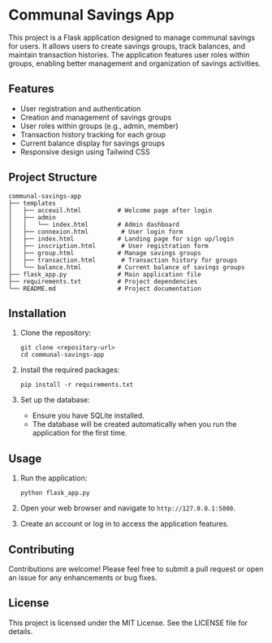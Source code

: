 # Communal Savings App

This project is a Flask application designed to manage communal savings for users. It allows users to create savings groups, track balances, and maintain transaction histories. The application features user roles within groups, enabling better management and organization of savings activities.

## Features

- User registration and authentication
- Creation and management of savings groups
- User roles within groups (e.g., admin, member)
- Transaction history tracking for each group
- Current balance display for savings groups
- Responsive design using Tailwind CSS

## Project Structure

```
communal-savings-app
├── templates
│   ├── acceuil.html          # Welcome page after login
│   ├── admin
│   │   └── index.html        # Admin dashboard
│   ├── connexion.html         # User login form
│   ├── index.html            # Landing page for sign up/login
│   ├── inscription.html       # User registration form
│   ├── group.html            # Manage savings groups
│   ├── transaction.html       # Transaction history for groups
│   └── balance.html          # Current balance of savings groups
├── flask_app.py              # Main application file
├── requirements.txt          # Project dependencies
└── README.md                 # Project documentation
```

## Installation

1. Clone the repository:
   ```
   git clone <repository-url>
   cd communal-savings-app
   ```

2. Install the required packages:
   ```
   pip install -r requirements.txt
   ```

3. Set up the database:
   - Ensure you have SQLite installed.
   - The database will be created automatically when you run the application for the first time.

## Usage

1. Run the application:
   ```
   python flask_app.py
   ```

2. Open your web browser and navigate to `http://127.0.0.1:5000`.

3. Create an account or log in to access the application features.

## Contributing

Contributions are welcome! Please feel free to submit a pull request or open an issue for any enhancements or bug fixes.

## License

This project is licensed under the MIT License. See the LICENSE file for details.